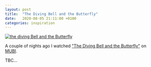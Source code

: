 ```yaml
---
layout: post
title:  "The Diving Bell and the Butterfly"
date:   2020-08-05 21:11:00 +0100
categories: inspiration
---
```

[![the diving Bell and the Butterfly](https://i.pinimg.com/originals/57/e2/c3/57e2c395b6b82d1ae3a76505bf32f0b4.jpg)](https://www.imdb.com/title/tt0401383/)

A couple of nights ago I watched ["The Diving Bell and the Butterfly"](https://mubi.com/films/the-diving-bell-and-the-butterfly) on [MUBI](https://mubi.com/).

TBC...